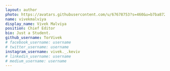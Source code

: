 ```yaml
---
layout: author
photo: https://avatars.githubusercontent.com/u/67678753?s=460&u=b7ba872027f89d84796c5186cb9d6e7c0578c137&v=4
name: vivekmalviya
display_name: Vivek Malviya
position: Chief Editor
bio: Just a Student.
github_username: TorVivek
# facebook_username: username
# twitter_username: username
instagram_username: vivek._.keviv
# linkedin_username: username
# medium_username: username
---
```


